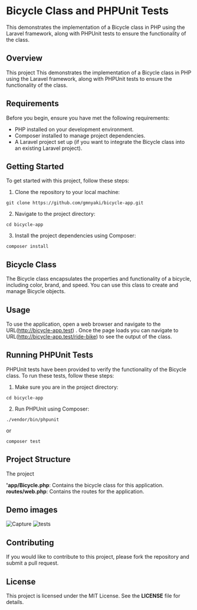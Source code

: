 # Bicycle Class and PHPUnit Tests
This demonstrates the implementation of a Bicycle class in PHP using the Laravel framework, along with PHPUnit tests to ensure the functionality of the class.

## Overview 
This project This demonstrates the implementation of a Bicycle class in PHP using the Laravel framework, along with PHPUnit tests to ensure the functionality of the class.

## Requirements

Before you begin, ensure you have met the following requirements:

- PHP installed on your development environment.
- Composer installed to manage project dependencies.
- A Laravel project set up (if you want to integrate the Bicycle class into an existing Laravel project).

## Getting Started
To get started with this project, follow these steps:

1. Clone the repository to your local machine:
```
git clone https://github.com/gmnyaki/bicycle-app.git  

```
2. Navigate to the project directory:
```
cd bicycle-app

```
3. Install the project dependencies using Composer:

```
composer install

```
## Bicycle Class
The Bicycle class encapsulates the properties and functionality of a bicycle, including color, brand, and speed. 
You can use this class to create and manage Bicycle objects.
## Usage
To use the application, open a web browser and navigate to the URL(http://bicycle-app.test) . Once the page loads you can navigate to URL(http://bicycle-app.test/ride-bike) to see the output of the class.
## Running PHPUnit Tests
PHPUnit tests have been provided to verify the functionality of the Bicycle class. To run these tests, follow these steps:
1. Make sure you are in the project directory:
```
cd bicycle-app

```
2. Run PHPUnit using Composer:

```
./vendor/bin/phpunit

```
or
```
composer test

```
## Project Structure
The project

**'app/Bicycle.php**: Contains the bicycle class for this application.    
**routes/web.php**: Contains the routes for the application.    

## Demo images 
![Capture](https://github.com/gmnyaki/bicycle-app/assets/25588619/e2f7df03-18df-4732-a903-c48c2b5e8bb4)
![tests](https://github.com/gmnyaki/bicycle-app/assets/25588619/4e7b5d85-7afb-4daf-900e-262300bf4395)   

## Contributing  
If you would like to contribute to this project, please fork the repository and submit a pull request.   

## License

This project is licensed under the MIT License. See the **LICENSE** file for details.


